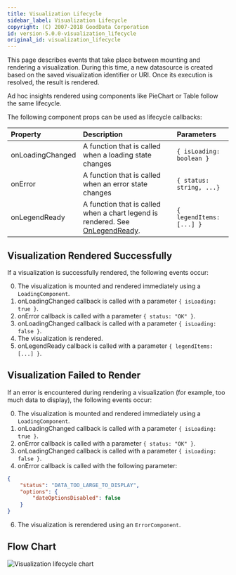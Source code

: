 ```yaml
---
title: Visualization Lifecycle
sidebar_label: Visualization Lifecycle
copyright: (C) 2007-2018 GoodData Corporation
id: version-5.0.0-visualization_lifecycle
original_id: visualization_lifecycle
---
```


This page describes events that take place between mounting and rendering a visualization. During this time, a new datasource is created based on the saved visualization identifier or URI. Once its execution is resolved, the result is rendered.

Ad hoc insights rendered using components like PieChart or Table follow the same lifecycle.

The following component props can be used as lifecycle callbacks:

| Property | Description | Parameters |
| :--- | :--- | :--- |
| onLoadingChanged | A function that is called when a loading state changes | ```{ isLoading: boolean }``` |
| onError | A function that is called when an error state changes | ```{ status: string, ...}``` |
| onLegendReady  | A function that is called when a chart legend is rendered. See [OnLegendReady](on_legend_ready.md). | ```{ legendItems: [...] }``` |

## Visualization Rendered Successfully

If a visualization is successfully rendered, the following events occur:

0. The visualization is mounted and rendered immediately using a ```LoadingComponent```.
0. onLoadingChanged callback is called with a parameter ```{ isLoading: true }```.
0. onError callback is called with a parameter ```{ status: "OK" }```.
0. onLoadingChanged callback is called with a parameter ```{ isLoading: false }```.
0. The visualization is rendered.
0. onLegendReady callback is called with a parameter ```{ legendItems: [...] }```.

## Visualization Failed to Render

If an error is encountered during rendering a visualization (for example, too much data to display), the following events occur:

0. The visualization is mounted and rendered immediately using a ```LoadingComponent```.
0. onLoadingChanged callback is called with a parameter ```{ isLoading: true }```.
0. onError callback is called with a parameter ```{ status: "OK" }```.
0. onLoadingChanged callback is called with a parameter ```{ isLoading: false }```.
0. onError callback is called with the following parameter:
```json
{
    "status": "DATA_TOO_LARGE_TO_DISPLAY",
    "options": {
        "dateOptionsDisabled": false
    }
}
```
6. The visualization is rerendered using an ```ErrorComponent```.

## Flow Chart

![Visualization lifecycle chart](assets/visualization_lifecycle.png "Visualization lifecycle chart")
<!-- https://drive.google.com/open?id=1sNjUcs9s0SOn68lIvVtIE3-edw6EMiY_ -->
